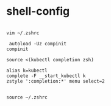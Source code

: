 # shell-config


```

vim ~/.zshrc

```


```
 autoload -Uz compinit
compinit

source <(kubectl completion zsh)

alias k=kubectl
complete -F __start_kubectl k
zstyle ':completion:*' menu select=2 
```


``` 

source ~/.zshrc

```